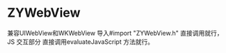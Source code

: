 # ZYWebView
兼容UIWebView和WKWebView
导入#import "ZYWebView.h" 直接调用就行，
JS 交互部分 直接调用evaluateJavaScript 方法就行。
